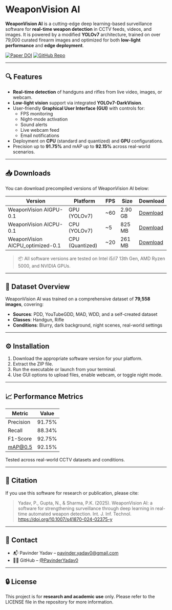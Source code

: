 # WeaponVision AI

**WeaponVision AI** is a cutting-edge deep learning-based surveillance software for **real-time weapon detection** in CCTV feeds, videos, and images. It is powered by a modified **YOLOv7** architecture, trained on over 79,000 curated firearm images and optimized for both **low-light performance** and **edge deployment**.

[![Paper DOI](https://img.shields.io/badge/Published-Springer%20Int.%20J.%20Inf.%20Technol.-blue)](https://doi.org/10.1007/s41870-024-02375-y)
[![GitHub Repo](https://img.shields.io/badge/GitHub-Repository-green)](https://github.com/PavinderYadav0/WeaponVision-AI)

---

## 🔍 Features

- **Real-time detection** of handguns and rifles from live video, images, or webcam.
- **Low-light vision** support via integrated **YOLOv7-DarkVision**.
- User-friendly **Graphical User Interface (GUI)** with controls for:
  - FPS monitoring
  - Night-mode activation
  - Sound alerts
  - Live webcam feed
  - Email notifications
- Deployment on **CPU** (standard and quantized) and **GPU** configurations.
- Precision up to **91.75%** and mAP up to **92.15%** across real-world scenarios.

---

## 📥 Downloads

You can download precompiled versions of WeaponVision AI below:

| Version | Platform | FPS | Size | Download |
|--------|----------|-----|------|----------|
| WeaponVision AIGPU-0.1 | GPU (YOLOv7) | ~60 | 2.90 GB | [Download](https://drive.google.com/drive/folders/1t_10FD1ufkXGL4Od0IO39KHQa0LjVe62?usp=sharing) |
| WeaponVision AICPU-0.1 | CPU (YOLOv7) | ~5 | 825 MB | [Download](https://drive.google.com/file/d/13t7sG2aQHYBUOXpR7XpaB9CZqu64h1Y0/view?usp=sharing) |
| WeaponVision AICPU_optimized-0.1 | CPU (Quantized) | ~20 | 261 MB | [Download](https://drive.google.com/file/d/1GKYhsB3Smup-AGLu0RcYQloHPBUKG-PU/view?usp=sharing) |

> 📦 All software versions are tested on Intel i5/i7 13th Gen, AMD Ryzen 5000, and NVIDIA GPUs.

---

## 🧪 Dataset Overview

WeaponVision AI was trained on a comprehensive dataset of **79,558 images**, covering:

- **Sources**: PDD, YouTubeGDD, MAD, WDD, and a self-created dataset
- **Classes**: Handgun, Rifle
- **Conditions**: Blurry, dark background, night scenes, real-world settings

---

## ⚙️ Installation

1. Download the appropriate software version for your platform.
2. Extract the ZIP file.
3. Run the executable or launch from your terminal.
4. Use GUI options to upload files, enable webcam, or toggle night mode.

---

## 📈 Performance Metrics

| Metric | Value |
|--------|-------|
| Precision | 91.75% |
| Recall | 88.34% |
| F1-Score | 92.75% |
| mAP@0.5 | 92.15% |

Tested across real-world CCTV datasets and conditions.

---

## 📄 Citation

If you use this software for research or publication, please cite:

> Yadav, P., Gupta, N., & Sharma, P.K. (2025). WeaponVision AI: a software for strengthening surveillance through deep learning in real-time automated weapon detection. Int. J. Inf. Technol. https://doi.org/10.1007/s41870-024-02375-y

---

## 📧 Contact

- 📬 Pavinder Yadav – [pavinder.yadav0@gmail.com](mailto:pavinder.yadav0@gmail.com)
- 🧑‍💻 GitHub – [@PavinderYadav0](https://github.com/PavinderYadav0)

---

## 🔒 License

This project is for **research and academic use** only. Please refer to the LICENSE file in the repository for more information.
